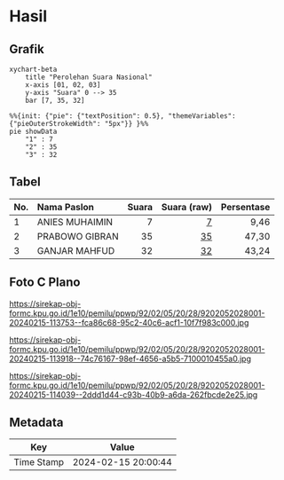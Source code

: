 # Hasil

## Grafik

```mermaid
xychart-beta
    title "Perolehan Suara Nasional"
    x-axis [01, 02, 03]
    y-axis "Suara" 0 --> 35
    bar [7, 35, 32]
```

```mermaid
%%{init: {"pie": {"textPosition": 0.5}, "themeVariables": {"pieOuterStrokeWidth": "5px"}} }%%
pie showData
    "1" : 7
    "2" : 35
    "3" : 32
```

## Tabel

| No. | Nama Paslon    | Suara | Suara (raw) | Persentase |
|:--- |:-------------- | -----:| -----------:| ----------:|
| 1   | ANIES MUHAIMIN | 7     | [7][p-1]    | 9,46       |
| 2   | PRABOWO GIBRAN | 35    | [35][p-2]   | 47,30      |
| 3   | GANJAR MAHFUD  | 32    | [32][p-3]   | 43,24      |


[p-1]: https://github.com/gigit-pemilu/pemilu-2024/blob/main/pilpres/hitung-suara/sub/92-papua-barat/sub/02-manokwari/sub/05-masni/sub/2028-meyof-ii/sub/001-tps/sub/paslon-1.txt
[p-2]: https://github.com/gigit-pemilu/pemilu-2024/blob/main/pilpres/hitung-suara/sub/92-papua-barat/sub/02-manokwari/sub/05-masni/sub/2028-meyof-ii/sub/001-tps/sub/paslon-2.txt
[p-3]: https://github.com/gigit-pemilu/pemilu-2024/blob/main/pilpres/hitung-suara/sub/92-papua-barat/sub/02-manokwari/sub/05-masni/sub/2028-meyof-ii/sub/001-tps/sub/paslon-3.txt

## Foto C Plano

https://sirekap-obj-formc.kpu.go.id/1e10/pemilu/ppwp/92/02/05/20/28/9202052028001-20240215-113753--fca86c68-95c2-40c6-acf1-10f7f983c000.jpg

https://sirekap-obj-formc.kpu.go.id/1e10/pemilu/ppwp/92/02/05/20/28/9202052028001-20240215-113918--74c76167-98ef-4656-a5b5-7100010455a0.jpg

https://sirekap-obj-formc.kpu.go.id/1e10/pemilu/ppwp/92/02/05/20/28/9202052028001-20240215-114039--2ddd1d44-c93b-40b9-a6da-262fbcde2e25.jpg


## Metadata

| Key        | Value               |
| ---------- | ------------------- |
| Time Stamp | 2024-02-15 20:00:44 |



